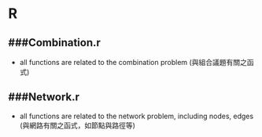 # R

<script type="text/javascript" src="../js/general.js"></script>

###Combination.r
---

* all functions are related to the combination problem (與組合議題有關之函式)

###Network.r
---

* all functions are related to the network problem, including nodes, edges (與網路有關之函式，如節點與路徑等)